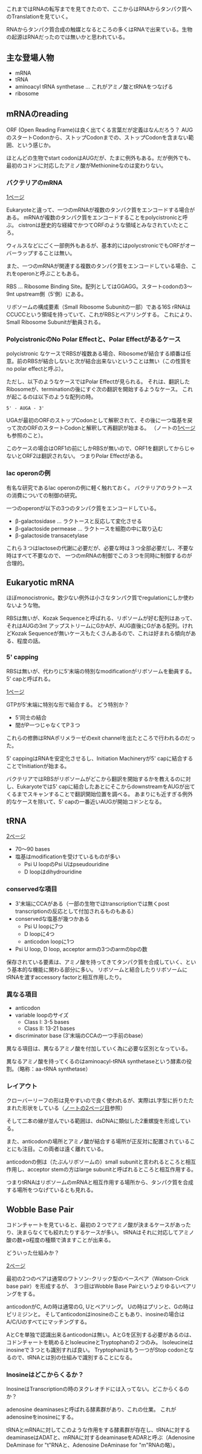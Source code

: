 これまではRNAの転写までを見てきたので、ここからはRNAからタンパク質へのTranslationを見ていく。

RNAからタンパク質合成の触媒となるところの多くはRNAで出来ている。生物の起源はRNAだったのでは無いかと思われている。

## 主な登場人物

- mRNA
- tRNA
- aminoacyl tRNA synthetase ... これがアミノ酸とtRNAをつなげる
- ribosome


## mRNAのreading

ORF (Open Reading Frame)は良く出てくる言葉だが定義はなんだろう？
AUGのスタートCodonから、ストップCodonまでの、ストップCodonを含まない範囲、という感じか。

ほとんどの生物でstart codonはAUGだが、たまに例外もある。だが例外でも、最初のコドンに対応したアミノ酸がMethionineなのは変わりない。

### バクテリアのmRNA

[1ページ](https://karino2.github.io/ImageGallery/MolecularBiology728x3.html#lg=1&slide=0)

Eukaryoteと違って、一つのmRNAが複数のタンパク質をエンコードする場合がある。
mRNAが複数のタンパク質をエンコードすることをpolycistronicと呼ぶ。
cistronは歴史的な経緯でかつてORFのような領域とみなされていたところ。

ウィルスなどにごく一部例外もあるが、基本的にはpolycstronicでもORFがオーバーラップすることは無い。

また、一つのmRNAが関連する複数のタンパク質をエンコードしている場合、これをoperonと呼ぶこともある。

RBS ... Ribosome Binding Site。配列としてはGGAGG。スタートcodonの3〜9nt upstream側（5'側）にある。

リボソームの構成要素（Small Ribosome Subunitの一部）である16S rRNAはCCUCCという領域を持っていて、これがRBSとペアリングする。
これにより、Small Ribosome Subunitが動員される。

### PolycistronicのNo Polar Effectと、Polar Effectがあるケース

polycistronic なケースでRBSが複数ある場合、Ribosomeが結合する順番は任意。前のRBSが結合しないと次が結合出来ないということは無い（この性質をno polar effectと呼ぶ）。

ただし、以下のようなケースではPolar Effectが見られる。
それは、翻訳したRibosomeが、terminationの後にすぐ次の翻訳を開始するようなケース。
これが起こるのは以下のような配列の時。

```
5' - AUGA - 3'
```

UGAが最初のORFのストップCodonとして解釈されて、その後に一つ塩基を戻って次のORFのスタートCodonと解釈して再翻訳が始まる。
（ノートの[1ページ](https://karino2.github.io/ImageGallery/MolecularBiology728x3.html#lg=1&slide=0)も参照のこと）。

このケースの場合はORF1の前にしかRBSが無いので、ORF1を翻訳してからじゃないとORF2は翻訳されない。
つまりPolar Effectがある。

### lac operonの例

有名な研究であるlac operonの例に軽く触れておく。
バクテリアのラクトースの消費についての制御の研究。

一つのoperonが以下の3つのタンパク質をエンコードしている。

- β-galactosidase ... ラクトースと反応して変化させる
- β-galactoside permease ... ラクトースを細胞の中に取り込む
- β-galactoside transacetylase

これら３つはlactoseの代謝に必要だが、必要な時は３つ全部必要だし、不要な時はすべて不要なので、
一つのmRNAの制御でこの３つを同時に制御するのが合理的。

## Eukaryotic mRNA

ほぼmonocistronic。数少ない例外は小さなタンパク質でregulationにしか使わないような物。

RBSは無いが、Kozak Sequenceと呼ばれる、リボソームが好む配列はあって、それはAUGの3nt アップストリームにGかAが、AUG直後にGがある配列。けれどKozak Sequenceが無いケースもたくさんあるので、これは好まれる傾向がある、程度の話。

### 5' capping

RBSは無いが、代わりに5'末端の特別なmodificationがリボソームを動員する。5' capと呼ばれる。

[1ページ](https://karino2.github.io/ImageGallery/MolecularBiology728x3.html#lg=1&slide=0)

GTPが5'末端に特別な形で結合する。
どう特別か？

- 5'同士の結合
- 間がP一つじゃなくてP３つ

これらの修飾はRNAポリメラーゼのexit channelを出たところで行われるのだった。

5' cappingはRNAを安定化させるし、Initiation Machineryが5' capに結合することでInitiationが始まる。

バクテリアではRBSがリボソームがどこから翻訳を開始するかを教えるのに対し、Eukaryoteでは5' capに結合したあとにそこからdownstreamをAUGが出てくるまでスキャンすることで翻訳開始位置を調べる。
あまりにも近すぎる例外的なケースを除いて、5' capの一番近いAUGが開始コドンとなる。

## tRNA

[2ページ](https://karino2.github.io/ImageGallery/MolecularBiology728x3.html#lg=1&slide=1)

- 70〜90 bases
- 塩基はmodificationを受けているものが多い
   - Psi U loopのPsi Uはpseudouridine
   - D loopはdihydrouridine

### conservedな項目

- 3'末端にCCAがある（一部の生物ではtranscriptionでは無くpost transcriptionの反応として付加されるものもある）
- conservedな塩基が幾つかある
    - Psi U loopに7つ
    - D loopに4つ
    - anticodon loopに1つ
- Psi U loop, D loop, acceptor armの3つのarmのbpの数

保存されている要素は、アミノ酸を持ってきてタンパク質を合成していく、という基本的な機能に関わる部分に多い。
リボソームと結合したりリボソームにtRNAを渡すaccessory factorと相互作用したり。

### 異なる項目

- anticodon
- variable loopのサイズ
   - Class I: 3-5 bases
   - Class II: 13-21 bases
- discriminator base (3'末端のCCAの一つ手前のbase）

異なる項目は、異なるアミノ酸を付加していく為に必要な区別となっている。

異なるアミノ酸を持ってくるのはaminoacyl-tRNA synthetaseという酵素の役割。（略称：aa-tRNA synthetase）

### レイアウト

クローバーリーフの形は見やすいので良く使われるが、実際はL字型に折りたたまれた形状をしている（[ノートの2ページ目](https://karino2.github.io/ImageGallery/MolecularBiology728x3.html#lg=1&slide=1)参照）

そして二本の線が並んでいる範囲は、dsDNAに類似した2重螺旋を形成している。

また、anticodonの場所とアミノ酸が結合する場所が正反対に配置されていることにも注目。この両者は遠く離れている。

anticodonの側は（たぶんリボソームの）small subunitと言われるところと相互作用し、acceptor stemの方はlarge subunitと呼ばれるところと相互作用する。

つまりtRNAはリボソームのmRNAと相互作用する場所から、タンパク質を合成する場所をつなげているとも見れる。

## Wobble Base Pair

コドンチャートを見ていると、最初の２つでアミノ酸が決まるケースがあったり、決まらなくても絞れたりするケースが多い。
tRNAはそれに対応してアミノ酸の数+α程度の種類で済ますことが出来る。

どういった仕組みか？

[2ページ](https://karino2.github.io/ImageGallery/MolecularBiology728x3.html#lg=1&slide=1)

最初の2つのペアは通常のワトソン-クリック型のベースペア（Watson-Crick base pair）を形成するが、
３つ目はWobble Base Pairというよりゆるいペアリングをする。

anticodonがC, Aの時は通常のG, Uとペアリング。
Uの時はプリンと、Gの時はピリミジンと。
そしてanticodonはinosineのこともあり、inosineの場合はA/C/Uのすべてにマッチングする。

AとCを単独で認識出来るanticodonは無い。AとGを区別する必要があるのは、コドンチャートを眺めるとIsoleucineとTryptophanの２つのみ。
Isoleucineはinosineで３つとも識別すれば良い。
Tryptophanはもう一つがStop codonとなるので、tRNAとは別の仕組みで識別することになる。

### Inosineはどこからくるか？

InosineはTranscriptionの時のヌクレオチドには入ってない。どこからくるのか？

adenosine deaminasesと呼ばれる酵素群があり、これの仕業。
これがadenosineをinosineにする。

tRNAとmRNAに対してこのような作用をする酵素群が存在し、tRNAに対するdeaminaseはADATと、mRNAに対するdeaminaseをADARと呼ぶ（Adenosine DeAminase for "t"RNAと、Adenosine DeAminase for "m"RNAの略）。
